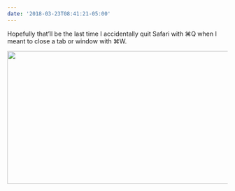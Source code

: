 ```yaml
---
date: '2018-03-23T08:41:21-05:00'
---
```

Hopefully that’ll be the last time I accidentally quit Safari with ⌘Q when I meant to close a tab or window with ⌘W.

<img src="/posts/uploads/2018/c8811009fb.jpg" width="600" height="304" />
